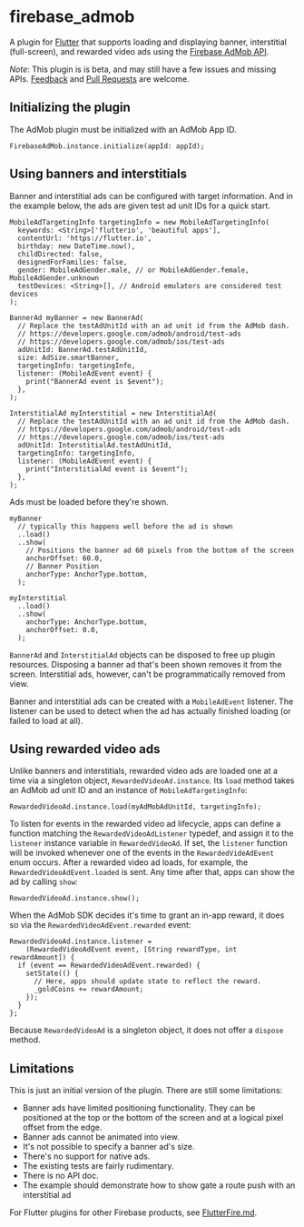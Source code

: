 # firebase_admob

A plugin for [Flutter](https://flutter.io) that supports loading and
displaying banner, interstitial (full-screen), and rewarded video ads using the
[Firebase AdMob API](https://firebase.google.com/docs/admob/).

*Note*: This plugin is is beta, and may still have a few issues and missing APIs.
[Feedback](https://github.com/flutter/flutter/issues) and
[Pull Requests](https://github.com/flutter/plugins/pulls) are welcome.

## Initializing the plugin
The AdMob plugin must be initialized with an AdMob App ID.

```
FirebaseAdMob.instance.initialize(appId: appId);
```

## Using banners and interstitials
Banner and interstitial ads can be configured with target information. 
And in the example below, the ads are given test ad unit IDs for a quick start.

```
MobileAdTargetingInfo targetingInfo = new MobileAdTargetingInfo(
  keywords: <String>['flutterio', 'beautiful apps'],
  contentUrl: 'https://flutter.io',
  birthday: new DateTime.now(),
  childDirected: false,
  designedForFamilies: false,
  gender: MobileAdGender.male, // or MobileAdGender.female, MobileAdGender.unknown
  testDevices: <String>[], // Android emulators are considered test devices
);

BannerAd myBanner = new BannerAd(
  // Replace the testAdUnitId with an ad unit id from the AdMob dash.
  // https://developers.google.com/admob/android/test-ads
  // https://developers.google.com/admob/ios/test-ads
  adUnitId: BannerAd.testAdUnitId,
  size: AdSize.smartBanner,
  targetingInfo: targetingInfo,
  listener: (MobileAdEvent event) {
    print("BannerAd event is $event");
  },
);

InterstitialAd myInterstitial = new InterstitialAd(
  // Replace the testAdUnitId with an ad unit id from the AdMob dash.
  // https://developers.google.com/admob/android/test-ads
  // https://developers.google.com/admob/ios/test-ads
  adUnitId: InterstitialAd.testAdUnitId,
  targetingInfo: targetingInfo,
  listener: (MobileAdEvent event) {
    print("InterstitialAd event is $event");
  },
);
```

Ads must be loaded before they're shown.
```
myBanner
  // typically this happens well before the ad is shown
  ..load()
  ..show(
    // Positions the banner ad 60 pixels from the bottom of the screen
    anchorOffset: 60.0,
    // Banner Position
    anchorType: AnchorType.bottom,
  );
```

```
myInterstitial
  ..load()
  ..show(
    anchorType: AnchorType.bottom,
    anchorOffset: 0.0,
  );
```

`BannerAd` and `InterstitialAd` objects can be disposed to free up plugin
resources. Disposing a banner ad that's been shown removes it from the screen.
Interstitial ads, however, can't be programmatically removed from view.

Banner and interstitial ads can be created with a `MobileAdEvent` listener. The
listener can be used to detect when the ad has actually finished loading
(or failed to load at all).

## Using rewarded video ads

Unlike banners and interstitials, rewarded video ads are loaded one at a time
via a singleton object, `RewardedVideoAd.instance`. Its `load` method takes an
AdMob ad unit ID and an instance of `MobileAdTargetingInfo`:
```
RewardedVideoAd.instance.load(myAdMobAdUnitId, targetingInfo);
```

To listen for events in the rewarded video ad lifecycle, apps can define a
function matching the `RewardedVideoAdListener` typedef, and assign it to the
`listener` instance variable in `RewardedVideoAd`. If set, the `listener`
function will be invoked whenever one of the events in the `RewardedVideAdEvent`
enum occurs. After a rewarded video ad loads, for example, the
`RewardedVideoAdEvent.loaded` is sent. Any time after that, apps can show the ad
by calling `show`:
```
RewardedVideoAd.instance.show();
```

When the AdMob SDK decides it's time to grant an in-app reward, it does so via
the `RewardedVideoAdEvent.rewarded` event:
```
RewardedVideoAd.instance.listener =
    (RewardedVideoAdEvent event, [String rewardType, int rewardAmount]) {
  if (event == RewardedVideoAdEvent.rewarded) {
    setState(() {
      // Here, apps should update state to reflect the reward.
      _goldCoins += rewardAmount;
    });
  }
};
```

Because `RewardedVideoAd` is a singleton object, it does not offer a `dispose`
method.

## Limitations

This is just an initial version of the plugin. There are still some
limitations:

- Banner ads have limited positioning functionality. They can be positioned at the top or the bottom of the screen and at a logical pixel offset from the edge.
- Banner ads cannot be animated into view.
- It's not possible to specify a banner ad's size.
- There's no support for native ads.
- The existing tests are fairly rudimentary.
- There is no API doc.
- The example should demonstrate how to show gate a route push with an
  interstitial ad

For Flutter plugins for other Firebase products, see
[FlutterFire.md](https://github.com/flutter/plugins/blob/master/FlutterFire.md).
